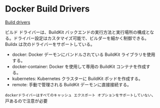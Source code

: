 # Docker Build Drivers

[Build drivers](https://docs.docker.com/build/builders/drivers/)

ビルド ドライバーは、BuildKit バックエンドの実行方法と実行場所の構成となる。ドライバー設定はカスタマイズ可能で、ビルダーを細かく制御できる。Buildx は次のドライバーをサポートしている。

- docker: Docker デーモンにバンドルされている BuildKit ライブラリを使用する。
- docker-container: Docker を使用して専用の BuildKit コンテナを作成する。
- kubernetes: Kubernetes クラスターに BuildKit ポッドを作成する。
- remote: 手動で管理される BuildKit デーモンに直接接続する。

`dockerドライバーはすべてのキャッシュ エクスポート オプションをサポートしていない`、戸あるので注意が必要

